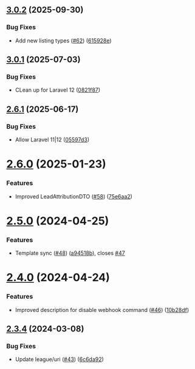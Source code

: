 ## [3.0.2](https://github.com/tenantcloud/php-rentler-sdk/compare/v3.0.1...v3.0.2) (2025-09-30)


### Bug Fixes

* Add new listing types ([#62](https://github.com/tenantcloud/php-rentler-sdk/issues/62)) ([615928e](https://github.com/tenantcloud/php-rentler-sdk/commit/615928e81d6ad2f8dd8afdf336674ab2dd8191ec))

## [3.0.1](https://github.com/tenantcloud/php-rentler-sdk/compare/v3.0.0...v3.0.1) (2025-07-03)


### Bug Fixes

* CLean up for Laravel 12 ([0821f87](https://github.com/tenantcloud/php-rentler-sdk/commit/0821f878ac9ff1165a054ff7c479925617df5948))

## [2.6.1](https://github.com/tenantcloud/php-rentler-sdk/compare/v2.6.0...v2.6.1) (2025-06-17)


### Bug Fixes

* Allow Laravel 11|12 ([05597d3](https://github.com/tenantcloud/php-rentler-sdk/commit/05597d3e6870b4c457e1d943f3b817d9f0d3f197))

# [2.6.0](https://github.com/tenantcloud/php-rentler-sdk/compare/v2.5.0...v2.6.0) (2025-01-23)


### Features

* Improved LeadAttributionDTO ([#58](https://github.com/tenantcloud/php-rentler-sdk/issues/58)) ([75e6aa2](https://github.com/tenantcloud/php-rentler-sdk/commit/75e6aa2e1c649464d5be58421992fc6150ed7c62))

# [2.5.0](https://github.com/tenantcloud/php-rentler-sdk/compare/v2.4.0...v2.5.0) (2024-04-25)


### Features

* Template sync ([#48](https://github.com/tenantcloud/php-rentler-sdk/issues/48)) ([a94518b](https://github.com/tenantcloud/php-rentler-sdk/commit/a94518be0aaaa55ca2fe1d84b75bd8667d30cd9d)), closes [#47](https://github.com/tenantcloud/php-rentler-sdk/issues/47)

# [2.4.0](https://github.com/tenantcloud/php-rentler-sdk/compare/v2.3.4...v2.4.0) (2024-04-24)


### Features

* Improved description for disable webhook command ([#46](https://github.com/tenantcloud/php-rentler-sdk/issues/46)) ([10b28df](https://github.com/tenantcloud/php-rentler-sdk/commit/10b28df90e02ce40a8f7bc696192a9c73b75c94d))

## [2.3.4](https://github.com/tenantcloud/php-rentler-sdk/compare/v2.3.3...v2.3.4) (2024-03-08)


### Bug Fixes

* Update league/uri ([#43](https://github.com/tenantcloud/php-rentler-sdk/issues/43)) ([6c6da92](https://github.com/tenantcloud/php-rentler-sdk/commit/6c6da92cd61d38204288fb6cd6035341d06128be))
